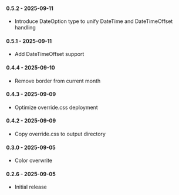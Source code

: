 #### 0.5.2 - 2025-09-11
* Introduce DateOption type to unify DateTime and DateTimeOffset handling
#### 0.5.1 - 2025-09-11
* Add DateTimeOffset support
#### 0.4.4 - 2025-09-10
* Remove border from current month
#### 0.4.3 - 2025-09-09
* Optimize override.css deployment
#### 0.4.2 - 2025-09-09
* Copy override.css to output directory
#### 0.3.0 - 2025-09-05
* Color overwrite
#### 0.2.6 - 2025-09-05
* Initial release
